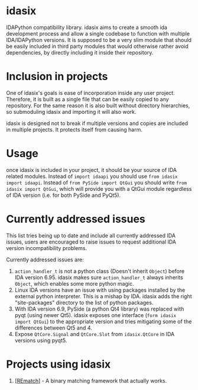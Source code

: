 # idasix
IDAPython compatibility library. idasix aims to create a smooth ida development process and allow a single codebase to function with multiple IDA/IDAPython versions. It is supposed to be a very slim module that should be easily included in third party modules that would otherwise rather avoid dependencies, by directly including it inside their repository.

# Inclusion in projects
One of idasix's goals is ease of incorporation inside any user project. Therefore, it is built as a single file that can be easily copied to any repository. For the same reason it is also built without directory hierarchies, so submoduling idasix and importing it will also work.

idasix is designed not to break if multiple versions and copies are included in multiple projects. It protects itself from causing harm.

# Usage
once idasix is included in your project, it should be your source of IDA related modules.
Instead of `import idaapi` you should use `from idasix import idaapi`.
Instead of `from PySide import QtGui` you should write `from idasix import QtGui`, which will provide you with a QtGui module regardless of IDA version (i.e. for both PySide and PyQt5).

# Currently addressed issues
This list tries being up to date and include all currently addressed IDA issues, users are encouraged to raise issues to request additional IDA version incompatibility problems.

Currently addressed issues are:

1. `action_handler_t` is not a python class (Doesn't inherit `Object`) before IDA version 6.95. idasix makes sure `action_handler_t` always inherits `Object`, which enables some more python magic.
2. Linux IDA versions have an issue with using packages installed by the external python interpreter. This is a mishap by IDA. idasix adds the right "site-packages" directory to the list of python packages.
3. With IDA version 6.9, PySide (a python Qt4 library) was replaced with pyqt (using newer Qt5). idasix exposes one interface (`form idasix import QtGui`) to the appropriate version and tries mitigating some of the differences between Qt5 and 4.
4. Expose `QtCore.Signal` and `QtCore.Slot` from `idasix.QtCore` in IDA versions using pyqt5.

# Projects using idasix

1. [[REmatch](https://github.com/nirizr/rematch)] - A binary matching framework that actually works.
